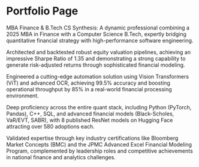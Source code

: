 # Portfolio Page
MBA Finance & B.Tech CS Synthesis: A dynamic professional combining a 2025 MBA in Finance with a Computer Science B.Tech, expertly bridging quantitative financial strategy with high-performance software engineering.

Architected and backtested robust equity valuation pipelines, achieving an impressive Sharpe Ratio of 1.35 and demonstrating a strong capability to generate risk-adjusted returns through sophisticated financial modeling.

Engineered a cutting-edge automation solution using Vision Transformers (ViT) and advanced OCR, achieving 99.5% accuracy and boosting operational throughput by 85% in a real-world financial processing environment.

Deep proficiency across the entire quant stack, including Python (PyTorch, Pandas), C++, SQL, and advanced financial models (Black-Scholes, VaR/EVT, SABR), with 8 published ResNet models on Hugging Face attracting over 580 adoptions each.

Validated expertise through key industry certifications like Bloomberg Market Concepts (BMC) and the JPMC Advanced Excel Financial Modeling Program, complemented by leadership roles and competitive achievements in national finance and analytics challenges.
